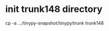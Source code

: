

init trunk148 directory
=======================

cp -a .../tinypy-snapshot/tinypy/trunk trunk148

